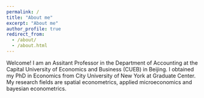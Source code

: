 ```yaml
---
permalink: /
title: "About me"
excerpt: "About me"
author_profile: true
redirect_from: 
  - /about/
  - /about.html
---
```


Welcome! I am an Assitant Professor in the Department of Accounting at the Capital University of Economics and Business (CUEB) in Beijing. I obtained my PhD in Economics from City University of New York at Graduate Center. My research fields are spatial econometrics, applied microeconomics and bayesian econometrics.
 
